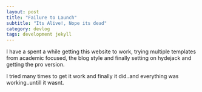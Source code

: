 ```yaml
---
layout: post
title: "Failure to Launch"
subtitle: "Its Alive!, Nope its dead"
category: devlog
tags: development jekyll
---
```


I have a spent a while getting this website to work, trying multiple templates from academic focused, the blog style and finally setting on hydejack and getting the pro version.

I tried many times to get it work and finally it did..and everything was working..untill it wasnt.

